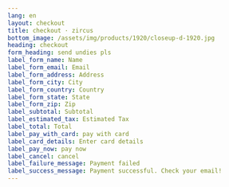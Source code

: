 ```yaml
---
lang: en
layout: checkout
title: checkout · zircus
bottom_image: /assets/img/products/1920/closeup-d-1920.jpg
heading: checkout
form_heading: send undies pls
label_form_name: Name
label_form_email: Email
label_form_address: Address
label_form_city: City
label_form_country: Country
label_form_state: State
label_form_zip: Zip
label_subtotal: Subtotal
label_estimated_tax: Estimated Tax
label_total: Total
label_pay_with_card: pay with card
label_card_details: Enter card details
label_pay_now: pay now
label_cancel: cancel
label_failure_message: Payment failed
label_success_message: Payment successful. Check your email!
---
```

